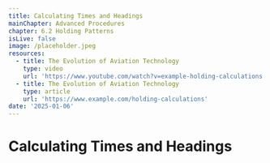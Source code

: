 ```yaml
---
title: Calculating Times and Headings
mainChapter: Advanced Procedures
chapter: 6.2 Holding Patterns
isLive: false
image: /placeholder.jpeg
resources:
  - title: The Evolution of Aviation Technology
    type: video
    url: 'https://www.youtube.com/watch?v=example-holding-calculations'
  - title: The Evolution of Aviation Technology
    type: article
    url: 'https://www.example.com/holding-calculations'
date: '2025-01-06'
---
```


# Calculating Times and Headings
